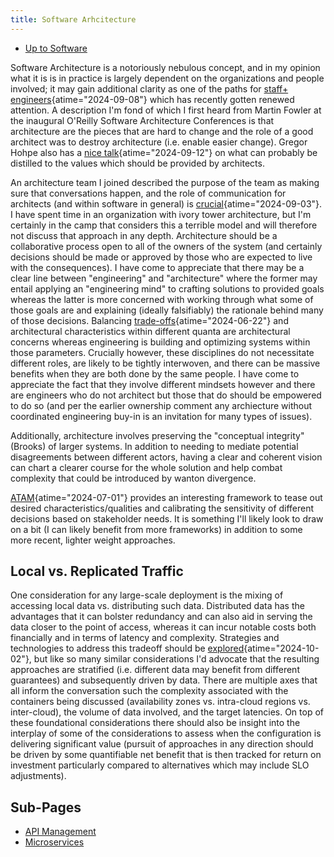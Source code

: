 ```yaml
---
title: Software Arhcitecture
---
```


- [Up to Software](software)

Software Architecture is a notoriously nebulous concept, and in my
opinion what it is is in practice is largely dependent on the
organizations and people involved; it may gain additional clarity
as one of the paths for
[staff+ engineers](https://www.infoq.com/articles/engineering-art-embracing-creativity/){atime="2024-09-08"}
which has recently gotten
renewed attention. A description I'm fond of which I
first heard from Martin Fowler at the inaugural O'Reilly Software
Architecture Conferences is that architecture are the pieces that are
hard to change and the role of a good architect was to destroy
architecture (i.e. enable easier change). Gregor Hohpe also has a
[nice talk](https://www.infoq.com/presentations/architect-lessons/ "Thinking Like an Architect - InfoQ"){atime="2024-09-12"}
on what can probably be distilled to the values which should be
provided by architects.

An architecture team I joined described the purpose of the team as
making sure that conversations happen, and the role of
communication for architects (and within software in general) is
[crucial](https://www.infoq.com/presentations/progress-communication-collaboration/ "Leveling up Your Architecture Game - InfoQ"){atime="2024-09-03"}.
I have spent time in an organization with ivory tower architecture, but
I'm certainly in the camp that considers this a terrible model and will
therefore not discuss that approach in any depth. Architecture should be
a collaborative process open to all of the owners of the system (and
certainly decisions should be made or approved by those who are expected
to live with the consequences). I have come to appreciate that there may
be a clear line between "engineering" and "architecture" where the
former may entail applying an \"engineering mind\" to crafting solutions
to provided goals whereas the latter is more concerned with working
through what some of those goals are and explaining (ideally
falsifiably) the rationale behind many of those decisions. Balancing
[trade-offs](https://www.infoq.com/articles/trade-offs-minimizing-unhappiness/ "Architectural Trade-Offs: the Art of Minimizing Unhappiness - InfoQ"){atime="2024-06-22"}
and architectural characteristics within different quanta are
architectural concerns whereas engineering is building and optimizing
systems within those parameters. Crucially however, these disciplines do
not necessitate different roles, are likely to be tightly interwoven,
and there can be massive benefits when they are both done by the same
people. I have come to appreciate the fact that they involve different
mindsets however and there are engineers who do not architect but those
that do should be empowered to do so (and per the earlier ownership
comment any archiecture without coordinated engineering buy-in is an
invitation for many types of issues).

Additionally, architecture involves preserving the "conceptual
integrity" (Brooks) of larger systems. In addition to needing to
mediate potential disagreements between different actors, having a clear
and coherent vision can chart a clearer course for the whole solution
and help combat complexity that could be introduced by wanton
divergence.

[ATAM](https://insights.sei.cmu.edu/documents/629/2000_005_001_13706.pdf "ATAM: Method for Architecture Evaluation"){atime="2024-07-01"}
provides an interesting framework to tease out desired
characteristics/qualities and calibrating the sensitivity of different
decisions based on stakeholder needs. It is something I\'ll likely look
to draw on a bit (I can likely benefit from more frameworks) in addition
to some more recent, lighter weight approaches.

## Local vs. Replicated Traffic

One consideration for any large-scale deployment is the mixing of accessing
local data vs. distributing such data. Distributed data has the advantages
that it can bolster redundancy and can also aid in serving the data closer
to the point of access, whereas it can incur notable costs both financially
and in terms of latency and complexity. Strategies and technologies to address
this tradeoff should be
[explored](https://www.infoq.com/articles/minimize-latency-cost-distributed-systems/ "How to Minimize Latency and Cost in Distributed Systems - InfoQ"){atime="2024-10-02"},
but like so many similar considerations I'd advocate that the resulting
approaches are stratified (i.e. different data may benefit from different
guarantees) and subsequently driven by data. There are multiple axes that all
inform the conversation such the complexity associated with the containers
being discussed (availability zones vs. intra-cloud regions vs. inter-cloud),
the volume of data involved, and the target latencies. On top of these foundational
considerations there should also be insight into the interplay of some of
the considerations to assess when the configuration is delivering significant
value (pursuit of approaches in any direction should be driven by some quantifiable
net benefit that is then tracked for return on investment particularly compared
to alternatives which may include SLO adjustments).

## Sub-Pages

- [API Management](api_management)
- [Microservices](microservices)
